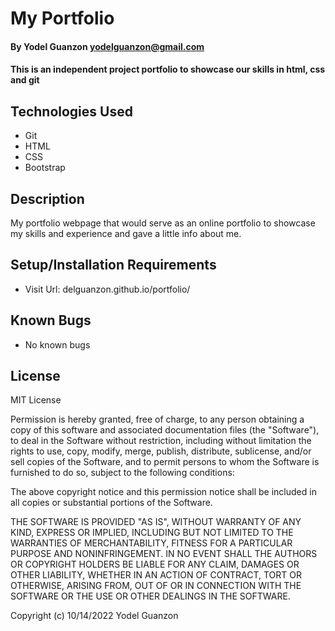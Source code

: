 # My Portfolio

#### By Yodel Guanzon <yodelguanzon@gmail.com>

#### This is an independent project portfolio to showcase our skills in html, css and git

## Technologies Used

* Git
* HTML
* CSS
* Bootstrap

## Description

My portfolio webpage that would serve as an online portfolio to showcase my skills and experience and gave a little info about me.

## Setup/Installation Requirements

* Visit Url: delguanzon.github.io/portfolio/

## Known Bugs

* No known bugs

## License

MIT License

Permission is hereby granted, free of charge, to any person obtaining a copy
of this software and associated documentation files (the "Software"), to deal
in the Software without restriction, including without limitation the rights
to use, copy, modify, merge, publish, distribute, sublicense, and/or sell
copies of the Software, and to permit persons to whom the Software is
furnished to do so, subject to the following conditions:

The above copyright notice and this permission notice shall be included in all
copies or substantial portions of the Software.

THE SOFTWARE IS PROVIDED "AS IS", WITHOUT WARRANTY OF ANY KIND, EXPRESS OR
IMPLIED, INCLUDING BUT NOT LIMITED TO THE WARRANTIES OF MERCHANTABILITY,
FITNESS FOR A PARTICULAR PURPOSE AND NONINFRINGEMENT. IN NO EVENT SHALL THE
AUTHORS OR COPYRIGHT HOLDERS BE LIABLE FOR ANY CLAIM, DAMAGES OR OTHER
LIABILITY, WHETHER IN AN ACTION OF CONTRACT, TORT OR OTHERWISE, ARISING FROM,
OUT OF OR IN CONNECTION WITH THE SOFTWARE OR THE USE OR OTHER DEALINGS IN THE
SOFTWARE.

Copyright (c) 10/14/2022 Yodel Guanzon